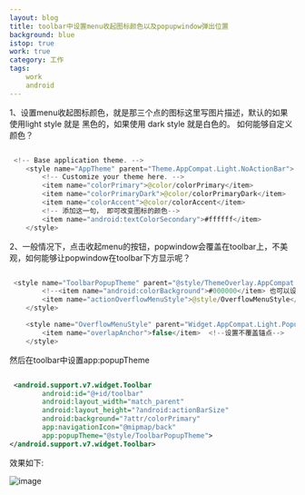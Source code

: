 ```yaml
---
layout: blog
title: toolbar中设置menu收起图标颜色以及popupwindow弹出位置
background: blue
istop: true
work: true
category: 工作
tags: 
    work
    android
---
```


1、设置menu收起图标颜色，就是那三个点的图标这里写图片描述，默认的如果使用light style 就是 黑色的，如果使用 dark style 就是白色的。
如何能够自定义颜色？

```java

 <!-- Base application theme. -->
    <style name="AppTheme" parent="Theme.AppCompat.Light.NoActionBar">
        <!-- Customize your theme here. -->
        <item name="colorPrimary">@color/colorPrimary</item>
        <item name="colorPrimaryDark">@color/colorPrimaryDark</item>
        <item name="colorAccent">@color/colorAccent</item>
        <!-- 添加这一句， 即可改变图标的颜色-->
        <item name="android:textColorSecondary">#ffffff</item>
    </style>

```

2、一般情况下，点击收起menu的按钮，popwindow会覆盖在toolbar上，不美观，如何能够让popwindow在toolbar下方显示呢？

```java

 <style name="ToolbarPopupTheme" parent="@style/ThemeOverlay.AppCompat.Dark">
        <!--<item name="android:colorBackground">#000000</item> 也可以设置背景色以及menu中的其他属性-->
        <item name="actionOverflowMenuStyle">@style/OverflowMenuStyle</item>
    </style>

    <style name="OverflowMenuStyle" parent="Widget.AppCompat.Light.PopupMenu.Overflow">
        <item name="overlapAnchor">false</item>  <!--设置不覆盖锚点-->
    </style>

```

然后在toolbar中设置app:popupTheme

```xml

 <android.support.v7.widget.Toolbar
        android:id="@+id/toolbar"
        android:layout_width="match_parent"
        android:layout_height="?android:actionBarSize"
        android:background="?attr/colorPrimary"
        app:navigationIcon="@mipmap/back"
        app:popupTheme="@style/ToolbarPopupTheme">
</android.support.v7.widget.Toolbar>

```

效果如下:

![image](http://img.blog.csdn.net/20160920170317557)
